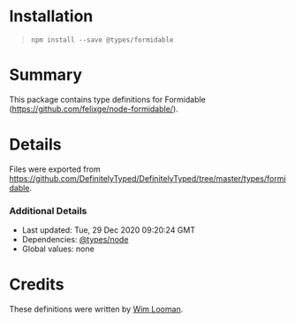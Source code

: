# Installation

> `npm install --save @types/formidable`

# Summary

This package contains type definitions for Formidable (https://github.com/felixge/node-formidable/).

# Details

Files were exported from https://github.com/DefinitelyTyped/DefinitelyTyped/tree/master/types/formidable.

### Additional Details

- Last updated: Tue, 29 Dec 2020 09:20:24 GMT
- Dependencies: [@types/node](https://npmjs.com/package/@types/node)
- Global values: none

# Credits

These definitions were written by [Wim Looman](https://github.com/Nemo157).
